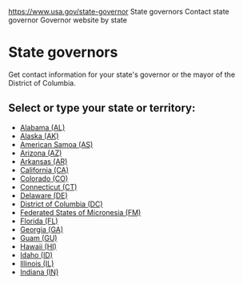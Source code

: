 

https://www.usa.gov/state-governor
State governors
Contact state governor
Governor website by state

State governors
===============

Get contact information for your state's governor or the mayor of the District of Columbia.

Select or type your state or territory:
---------------------------------------

* [Alabama (AL)](https://governor.alabama.gov/)
* [Alaska (AK)](https://gov.alaska.gov/)
* [American Samoa (AS)](https://www.americansamoa.gov/governorpula)
* [Arizona (AZ)](https://azgovernor.gov/governor/meet-governor-katie-hobbs)
* [Arkansas (AR)](https://governor.arkansas.gov/)
* [California (CA)](https://www.gov.ca.gov/)
* [Colorado (CO)](https://www.colorado.gov/governor/)
* [Connecticut (CT)](https://portal.ct.gov/governor)
* [Delaware (DE)](https://governor.delaware.gov/)
* [District of Columbia (DC)](https://mayor.dc.gov/)
* [Federated States of Micronesia (FM)](https://www.fsmgov.org/ngovt.html)
* [Florida (FL)](https://www.flgov.com/)
* [Georgia (GA)](https://gov.georgia.gov/)
* [Guam (GU)](https://governor.guam.gov/contact-us/)
* [Hawaii (HI)](https://governor.hawaii.gov/)
* [Idaho (ID)](https://gov.idaho.gov/)
* [Illinois (IL)](https://gov.illinois.gov/)
* [Indiana (IN)](https://www.in.gov/gov/)
